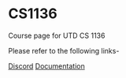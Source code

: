# CS1136
Course page for UTD CS 1136

Please refer to the following links-

[Discord](discord.md)
[Documentation](documentation.md)
